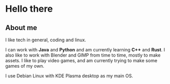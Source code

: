 # Hello there

## About me

I like tech in general, coding and linux.

I can work with **Java** and **Python** and am currently learning **C++** and **Rust**. I also like to work with Blender and GIMP from time to time, mostly to make assets.
I like to play video games, and am currently trying to make some games of my own.

I use Debian Linux with KDE Plasma desktop as my main OS.
